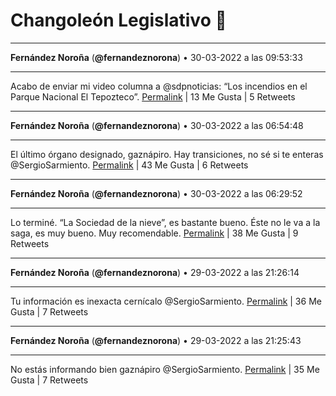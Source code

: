 # Changoleón Legislativo 🙈
*****
**Fernández Noroña** (**@fernandeznorona**) • 30-03-2022 a las 09:53:33
*****
Acabo de enviar mi video columna a @sdpnoticias: “Los incendios en el Parque Nacional El Tepozteco”.
[Permalink](https://twitter.com/fernandeznorona/status/1509227345034498052) | 13 Me Gusta | 5 Retweets
*****
**Fernández Noroña** (**@fernandeznorona**) • 30-03-2022 a las 06:54:48
*****
El último órgano designado, gaznápiro. Hay transiciones, no sé si te enteras @SergioSarmiento.
[Permalink](https://twitter.com/fernandeznorona/status/1509182359110889475) | 43 Me Gusta | 6 Retweets
*****
**Fernández Noroña** (**@fernandeznorona**) • 30-03-2022 a las 06:29:52
*****
Lo terminé.  “La Sociedad de la nieve”, es bastante bueno. Éste no le va a la saga, es muy bueno. Muy recomendable.
[Permalink](https://twitter.com/fernandeznorona/status/1509176086218919944) | 38 Me Gusta | 9 Retweets
*****
**Fernández Noroña** (**@fernandeznorona**) • 29-03-2022 a las 21:26:14
*****
Tu información es inexacta cernícalo @SergioSarmiento.
[Permalink](https://twitter.com/fernandeznorona/status/1509039276939517954) | 36 Me Gusta | 7 Retweets
*****
**Fernández Noroña** (**@fernandeznorona**) • 29-03-2022 a las 21:25:43
*****
No estás informando bien gaznápiro @SergioSarmiento.
[Permalink](https://twitter.com/fernandeznorona/status/1509039143912890369) | 35 Me Gusta | 7 Retweets